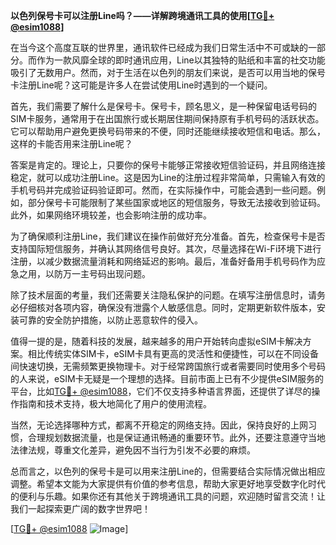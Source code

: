 **以色列保号卡可以注册Line吗？——详解跨境通讯工具的使用[[TG💪+ @esim1088](https://t.me/s/esim1088)]**

在当今这个高度互联的世界里，通讯软件已经成为我们日常生活中不可或缺的一部分。而作为一款风靡全球的即时通讯应用，Line以其独特的贴纸和丰富的社交功能吸引了无数用户。然而，对于生活在以色列的朋友们来说，是否可以用当地的保号卡注册Line呢？这可能是许多人在尝试使用Line时遇到的一个疑问。

首先，我们需要了解什么是保号卡。保号卡，顾名思义，是一种保留电话号码的SIM卡服务，通常用于在出国旅行或长期居住期间保持原有手机号码的活跃状态。它可以帮助用户避免更换号码带来的不便，同时还能继续接收短信和电话。那么，这样的卡能否用来注册Line呢？

答案是肯定的。理论上，只要你的保号卡能够正常接收短信验证码，并且网络连接稳定，就可以成功注册Line。这是因为Line的注册过程非常简单，只需输入有效的手机号码并完成验证码验证即可。然而，在实际操作中，可能会遇到一些问题。例如，部分保号卡可能限制了某些国家或地区的短信服务，导致无法接收到验证码。此外，如果网络环境较差，也会影响注册的成功率。

为了确保顺利注册Line，我们建议在操作前做好充分准备。首先，检查保号卡是否支持国际短信服务，并确认其网络信号良好。其次，尽量选择在Wi-Fi环境下进行注册，以减少数据流量消耗和网络延迟的影响。最后，准备好备用手机号码作为应急之用，以防万一主号码出现问题。

除了技术层面的考量，我们还需要关注隐私保护的问题。在填写注册信息时，请务必仔细核对各项内容，确保没有泄露个人敏感信息。同时，定期更新软件版本，安装可靠的安全防护措施，以防止恶意软件的侵入。

值得一提的是，随着科技的发展，越来越多的用户开始转向虚拟eSIM卡解决方案。相比传统实体SIM卡，eSIM卡具有更高的灵活性和便捷性，可以在不同设备间快速切换，无需频繁更换物理卡。对于经常跨国旅行或者需要同时使用多个号码的人来说，eSIM卡无疑是一个理想的选择。目前市面上已有不少提供eSIM服务的平台，比如[TG💪+ @esim1088](https://t.me/s/esim1088)，它们不仅支持多种语言界面，还提供了详尽的操作指南和技术支持，极大地简化了用户的使用流程。

当然，无论选择哪种方式，都离不开稳定的网络支持。因此，保持良好的上网习惯，合理规划数据流量，也是保证通讯畅通的重要环节。此外，还要注意遵守当地法律法规，尊重文化差异，避免因不当行为引发不必要的麻烦。

总而言之，以色列的保号卡是可以用来注册Line的，但需要结合实际情况做出相应调整。希望本文能为大家提供有价值的参考信息，帮助大家更好地享受数字化时代的便利与乐趣。如果你还有其他关于跨境通讯工具的问题，欢迎随时留言交流！让我们一起探索更广阔的数字世界吧！

[[TG💪+ @esim1088](https://t.me/s/esim1088) ![Image](https://i.postimg.cc/4NQfJmqS/Snipaste-2025-05-13-00-14-12.png)]